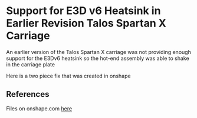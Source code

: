 # Support for E3D v6 Heatsink in Earlier Revision Talos Spartan X Carriage
An earlier version of the Talos Spartan X carriage was not providing enough support for the E3Dv6 heatsink so the  hot-end assembly was able to shake in the carriage plate

Here is a two piece fix that was created in onshape
 

## References
Files on onshape.com [here](https://cad.onshape.com/documents/3b513f7c7b359355e0b39899/w/374ca0d62142e456f9c6a1b5/e/b6972f3827a6391c4386dd05)

